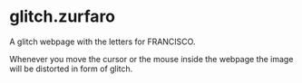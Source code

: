 # glitch.zurfaro


A glitch webpage with the letters for FRANCISCO.

Whenever you move the cursor or the mouse inside the webpage the image will be distorted in form of glitch.

